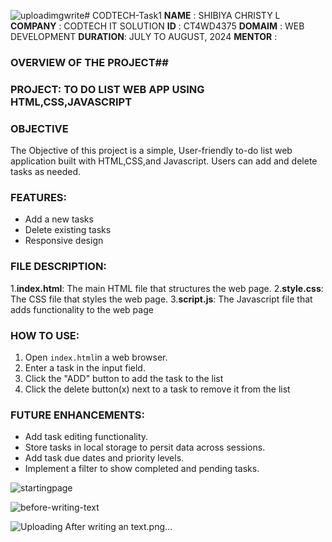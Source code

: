 ![uploadimgwrite](https://github.com/user-attachments/assets/ee2765d4-6e61-4a40-9aa4-f3d2554ca529)# CODTECH-Task1
**NAME**    : SHIBIYA CHRISTY L
**COMPANY** : CODTECH IT SOLUTION 
**ID**      : CT4WD4375
**DOMAIM**  : WEB DEVELOPMENT
**DURATION**: JULY TO AUGUST, 2024
**MENTOR**  : 

### OVERVIEW OF THE PROJECT##

### PROJECT: TO DO LIST WEB APP USING HTML,CSS,JAVASCRIPT

### OBJECTIVE
The Objective of this project is a simple, User-friendly to-do list web application built with HTML,CSS,and Javascript.
Users can add and delete tasks as needed. 

### FEATURES:
- Add a new tasks
- Delete existing tasks
- Responsive design
 
### FILE DESCRIPTION:
1.**index.html**: The main HTML file that structures the web page.
2.**style.css**:  The CSS file that styles the web page.
3.**script.js**:  The Javascript file that adds functionality to the web page

### HOW TO USE:
1.  Open `index.html`in a web browser.
2. Enter a task in the input field.
3. Click the "ADD" button to add the task to the list
4. Click the delete button(x) next to a task to remove it from the list

### FUTURE ENHANCEMENTS:
- Add task editing functionality.
- Store tasks in local storage to persit data across sessions.
- Add task due dates and priority levels.
- Implement a filter to show completed and pending tasks.


![startingpage](https://github.com/user-attachments/assets/6700316c-bd75-4240-a64c-910798c41ca4)




![before-writing-text](https://github.com/user-attachments/assets/0016b364-d9f7-420b-af63-d6b7d15eb7ee)


![Uploading After writing an text.png…]()













